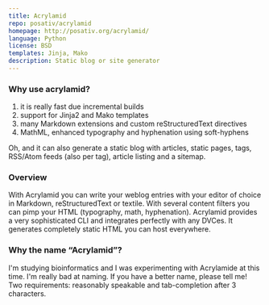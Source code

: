 ```yaml
---
title: Acrylamid
repo: posativ/acrylamid
homepage: http://posativ.org/acrylamid/
language: Python
license: BSD 
templates: Jinja, Mako 
description: Static blog or site generator 
---
```


### Why use acrylamid?

1. it is really fast due incremental builds
1.  support for Jinja2 and Mako templates
1.  many Markdown extensions and custom reStructuredText directives
1.  MathML, enhanced typography and hyphenation using soft-hyphens

Oh, and it can also generate a static blog with articles, static pages, tags, RSS/Atom feeds (also per tag), article listing and a sitemap.

### Overview

With Acrylamid you can write your weblog entries with your editor of choice in Markdown, reStructuredText or textile. With several content filters you can pimp your HTML (typography, math, hyphenation). Acrylamid provides a very sophisticated CLI and integrates perfectly with any DVCes. It generates completely static HTML you can host everywhere.

### Why the name “Acrylamid”?

I'm studying bioinformatics and I was experimenting with Acrylamide at this time. I'm really bad at naming. If you have a better name, please tell me! Two requirements: reasonably speakable and tab-completion after 3 characters.
